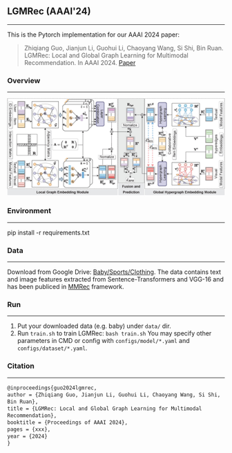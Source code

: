 ## LGMRec (AAAI'24)
---
This is the Pytorch implementation for our AAAI 2024 paper:
>Zhiqiang Guo, Jianjun Li, Guohui Li, Chaoyang Wang, Si Shi, Bin Ruan. LGMRec: Local and Global Graph Learning for Multimodal Recommendation. In AAAI 2024. [Paper](#)

### Overview
---
![Overview of MDGCF](img/framework.jpg)

### Environment
---
pip install -r requirements.txt

### Data
---
Download from Google Drive: [Baby/Sports/Clothing](https://drive.google.com/drive/folders/1BxObpWApHbGx9jCQGc8z52cV3t9_NE0f?usp=sharing).
The data contains text and image features extracted from Sentence-Transformers and VGG-16 and has been publiced in [MMRec](https://github.com/enoche/MMRec) framework.

### Run
---
1. Put your downloaded data (e.g. baby) under `data/` dir.
2. Run `train.sh` to train LGMRec:
  `bash train.sh`
You may specify other parameters in CMD or config with `configs/model/*.yaml` and `configs/dataset/*.yaml`.

### Citation
 ---
    @inproceedings{guo2024lgmrec,
    author = {Zhiqiang Guo, Jianjun Li, Guohui Li, Chaoyang Wang, Si Shi, Bin Ruan},
    title = {LGMRec: Local and Global Graph Learning for Multimodal Recommendation},
    booktitle = {Proceedings of AAAI 2024},
    pages = {xxx},
    year = {2024}
    }